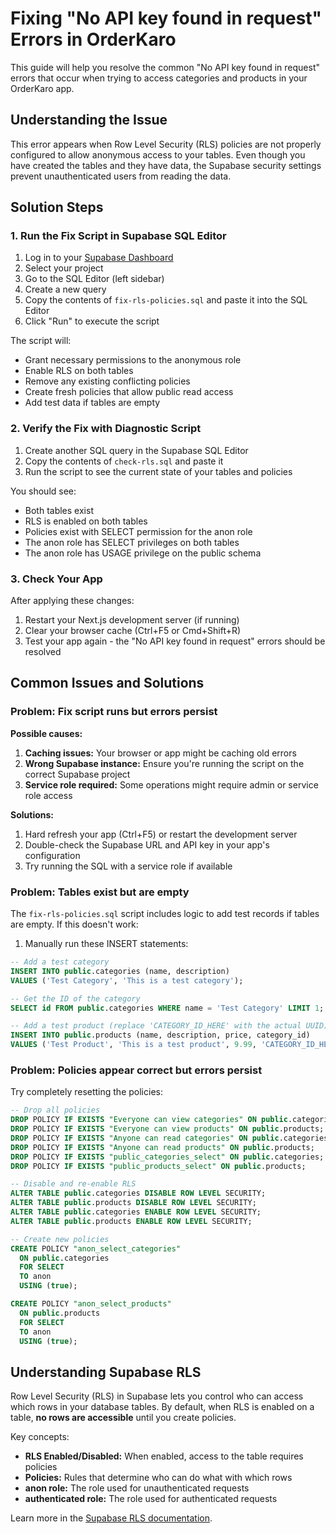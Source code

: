 # Fixing "No API key found in request" Errors in OrderKaro

This guide will help you resolve the common "No API key found in request" errors that occur when trying to access categories and products in your OrderKaro app.

## Understanding the Issue

This error appears when Row Level Security (RLS) policies are not properly configured to allow anonymous access to your tables. Even though you have created the tables and they have data, the Supabase security settings prevent unauthenticated users from reading the data.

## Solution Steps

### 1. Run the Fix Script in Supabase SQL Editor

1. Log in to your [Supabase Dashboard](https://app.supabase.com/)
2. Select your project
3. Go to the SQL Editor (left sidebar)
4. Create a new query
5. Copy the contents of `fix-rls-policies.sql` and paste it into the SQL Editor
6. Click "Run" to execute the script

The script will:
- Grant necessary permissions to the anonymous role
- Enable RLS on both tables
- Remove any existing conflicting policies
- Create fresh policies that allow public read access
- Add test data if tables are empty

### 2. Verify the Fix with Diagnostic Script

1. Create another SQL query in the Supabase SQL Editor
2. Copy the contents of `check-rls.sql` and paste it
3. Run the script to see the current state of your tables and policies

You should see:
- Both tables exist
- RLS is enabled on both tables
- Policies exist with SELECT permission for the anon role
- The anon role has SELECT privileges on both tables
- The anon role has USAGE privilege on the public schema

### 3. Check Your App

After applying these changes:
1. Restart your Next.js development server (if running)
2. Clear your browser cache (Ctrl+F5 or Cmd+Shift+R)
3. Test your app again - the "No API key found in request" errors should be resolved

## Common Issues and Solutions

### Problem: Fix script runs but errors persist

**Possible causes:**
1. **Caching issues:** Your browser or app might be caching old errors
2. **Wrong Supabase instance:** Ensure you're running the script on the correct Supabase project
3. **Service role required:** Some operations might require admin or service role access

**Solutions:**
1. Hard refresh your app (Ctrl+F5) or restart the development server
2. Double-check the Supabase URL and API key in your app's configuration
3. Try running the SQL with a service role if available

### Problem: Tables exist but are empty

The `fix-rls-policies.sql` script includes logic to add test records if tables are empty. If this doesn't work:

1. Manually run these INSERT statements:

```sql
-- Add a test category
INSERT INTO public.categories (name, description)
VALUES ('Test Category', 'This is a test category');

-- Get the ID of the category
SELECT id FROM public.categories WHERE name = 'Test Category' LIMIT 1;

-- Add a test product (replace 'CATEGORY_ID_HERE' with the actual UUID)
INSERT INTO public.products (name, description, price, category_id)
VALUES ('Test Product', 'This is a test product', 9.99, 'CATEGORY_ID_HERE');
```

### Problem: Policies appear correct but errors persist

Try completely resetting the policies:

```sql
-- Drop all policies
DROP POLICY IF EXISTS "Everyone can view categories" ON public.categories;
DROP POLICY IF EXISTS "Everyone can view products" ON public.products;
DROP POLICY IF EXISTS "Anyone can read categories" ON public.categories;
DROP POLICY IF EXISTS "Anyone can read products" ON public.products;
DROP POLICY IF EXISTS "public_categories_select" ON public.categories;
DROP POLICY IF EXISTS "public_products_select" ON public.products;

-- Disable and re-enable RLS
ALTER TABLE public.categories DISABLE ROW LEVEL SECURITY;
ALTER TABLE public.products DISABLE ROW LEVEL SECURITY;
ALTER TABLE public.categories ENABLE ROW LEVEL SECURITY;
ALTER TABLE public.products ENABLE ROW LEVEL SECURITY;

-- Create new policies
CREATE POLICY "anon_select_categories" 
  ON public.categories 
  FOR SELECT 
  TO anon
  USING (true);

CREATE POLICY "anon_select_products" 
  ON public.products 
  FOR SELECT 
  TO anon
  USING (true);
```

## Understanding Supabase RLS

Row Level Security (RLS) in Supabase lets you control who can access which rows in your database tables. By default, when RLS is enabled on a table, **no rows are accessible** until you create policies.

Key concepts:
- **RLS Enabled/Disabled:** When enabled, access to the table requires policies
- **Policies:** Rules that determine who can do what with which rows
- **anon role:** The role used for unauthenticated requests
- **authenticated role:** The role used for authenticated requests

Learn more in the [Supabase RLS documentation](https://supabase.com/docs/guides/auth/row-level-security). 